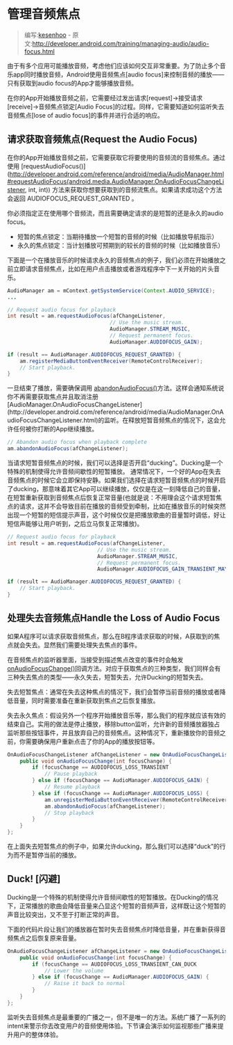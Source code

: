 # 管理音频焦点

> 编写:[kesenhoo](https://github.com/kesenhoo) - 原文:<http://developer.android.com/training/managing-audio/audio-focus.html>

由于有多个应用可能播放音频，考虑他们应该如何交互非常重要。为了防止多个音乐app同时播放音频，Android使用音频焦点[audio focus]来控制音频的播放——只有获取到audio focus的App才能够播放音频。

在你的App开始播放音频之前，它需要经过发出请求[request]->接受请求[receive]->音频焦点锁定[Audio Focus]的过程。同样，它需要知道如何监听失去音频焦点[lose of audio focus]的事件并进行合适的响应。

<!-- more -->

## 请求获取音频焦点(Request the Audio Focus)
在你的App开始播放音频之前，它需要获取它将要使用的音频流的音频焦点。通过使用 [requestAudioFocus()](http://developer.android.com/reference/android/media/AudioManager.html#requestAudioFocus(android.media.AudioManager.OnAudioFocusChangeListener, int, int)) 方法来获取你想要获取到的音频流焦点。如果请求成功这个方法会返回 AUDIOFOCUS_REQUEST_GRANTED 。

你必须指定正在使用哪个音频流，而且需要确定请求的是短暂的还是永久的audio focus。

* 短暂的焦点锁定：当期待播放一个短暂的音频的时候（比如播放导航指示）
* 永久的焦点锁定：当计划播放可预期到的较长的音频的时候（比如播放音乐）

下面是一个在播放音乐的时候请求永久的音频焦点的例子，我们必须在开始播放之前立即请求音频焦点，比如在用户点击播放或者游戏程序中下一关开始的片头音乐。

```java
AudioManager am = mContext.getSystemService(Context.AUDIO_SERVICE);
...

// Request audio focus for playback
int result = am.requestAudioFocus(afChangeListener,
                                 // Use the music stream.
                                 AudioManager.STREAM_MUSIC,
                                 // Request permanent focus.
                                 AudioManager.AUDIOFOCUS_GAIN);

if (result == AudioManager.AUDIOFOCUS_REQUEST_GRANTED) {
    am.registerMediaButtonEventReceiver(RemoteControlReceiver);
    // Start playback.
}
```

一旦结束了播放，需要确保调用 [abandonAudioFocus()](http://developer.android.com/reference/android/media/AudioManager.html#abandonAudioFocus(android.media.AudioManager.OnAudioFocusChangeListener))方法。这样会通知系统说你不再需要获取焦点并且取消注册[AudioManager.OnAudioFocusChangeListener](http://developer.android.com/reference/android/media/AudioManager.OnAudioFocusChangeListener.html)的监听。在释放短暂音频焦点的情况下，这会允许任何被你打断的App继续播放。

```java
// Abandon audio focus when playback complete
am.abandonAudioFocus(afChangeListener);
```

当请求短暂音频焦点的时候，我们可以选择是否开启“ducking”。Ducking是一个特殊的机制使得允许音频间歇性的短暂播放。
通常情况下，一个好的App在失去音频焦点的时候它会立即保持安静。如果我们选择在请求短暂音频焦点的时候开启了ducking，那意味着其它App可以继续播放，仅仅是在这一刻降低自己的音量，在短暂重新获取到音频焦点后恢复正常音量(也就是说：不用理会这个请求短暂焦点的请求，这并不会导致目前在播放的音频受到牵制，比如在播放音乐的时候突然出现一个短暂的短信提示声音，这个时候仅仅是把播放歌曲的音量暂时调低，好让短信声能够让用户听到，之后立马恢复正常播放)。

```java
// Request audio focus for playback
int result = am.requestAudioFocus(afChangeListener,
                             // Use the music stream.
                             AudioManager.STREAM_MUSIC,
                             // Request permanent focus.
                             AudioManager.AUDIOFOCUS_GAIN_TRANSIENT_MAY_DUCK);

if (result == AudioManager.AUDIOFOCUS_REQUEST_GRANTED) {
    // Start playback.
}
```

## 处理失去音频焦点Handle the Loss of Audio Focus
如果A程序可以请求获取音频焦点，那么在B程序请求获取的时候，A获取到的焦点就会失去。显然我们需要处理失去焦点的事件。

在音频焦点的监听器里面，当接受到描述焦点改变的事件时会触发[onAudioFocusChange()](http://developer.android.com/reference/android/media/AudioManager.OnAudioFocusChangeListener.html#onAudioFocusChange(int))回调方法。对应于获取焦点的三种类型，我们同样会有三种失去焦点的类型——永久失去，短暂失去，允许Ducking的短暂失去。

失去短暂焦点：通常在失去这种焦点的情况下，我们会暂停当前音频的播放或者降低音量，同时需要准备在重新获取到焦点之后恢复播放。

失去永久焦点：假设另外一个程序开始播放音乐等，那么我们的程序就应该有效的结束自己。实用的做法是停止播放，移除button监听，允许新的音频播放器独占监听那些按钮事件，并且放弃自己的音频焦点。这种情况下，重新播放你的音频之前，你需要确保用户重新点击了你的App的播放按钮等。

```java
OnAudioFocusChangeListener afChangeListener = new OnAudioFocusChangeListener() {
    public void onAudioFocusChange(int focusChange) {
        if (focusChange == AUDIOFOCUS_LOSS_TRANSIENT
            // Pause playback
        } else if (focusChange == AudioManager.AUDIOFOCUS_GAIN) {
            // Resume playback
        } else if (focusChange == AudioManager.AUDIOFOCUS_LOSS) {
            am.unregisterMediaButtonEventReceiver(RemoteControlReceiver);
            am.abandonAudioFocus(afChangeListener);
            // Stop playback
        }
    }
};
```

在上面失去短暂焦点的例子中，如果允许ducking，那么我们可以选择“duck”的行为而不是暂停当前的播放。

## Duck! [闪避]
Ducking是一个特殊的机制使得允许音频间歇性的短暂播放。在Ducking的情况下，正常播放的歌曲会降低音量来凸显这个短暂的音频声音，这样既让这个短暂的声音比较突出，又不至于打断正常的声音。

下面的代码片段让我们的播放器在暂时失去音频焦点时降低音量，并在重新获得音频焦点之后恢复原来音量。

```java
OnAudioFocusChangeListener afChangeListener = new OnAudioFocusChangeListener() {
    public void onAudioFocusChange(int focusChange) {
        if (focusChange == AUDIOFOCUS_LOSS_TRANSIENT_CAN_DUCK
            // Lower the volume
        } else if (focusChange == AudioManager.AUDIOFOCUS_GAIN) {
            // Raise it back to normal
        }
    }
};
```

监听失去音频焦点是最重要的广播之一，但不是唯一的方法。系统广播了一系列的intent来警示你去改变用户的音频使用体验。下节课会演示如何监视那些广播来提升用户的整体体验。
